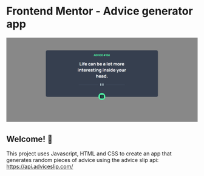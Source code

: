 # Frontend Mentor - Advice generator app

![Design preview](./assets/images/screenshot.png)

## Welcome! 👋

This project uses Javascript, HTML and CSS to create an app that generates random pieces of advice using the advice slip api: https://api.adviceslip.com/

